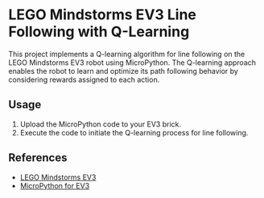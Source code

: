 # LEGO Mindstorms EV3 Line Following with Q-Learning

This project implements a Q-learning algorithm for line following on the LEGO Mindstorms EV3 robot using MicroPython. The Q-learning approach enables the robot to learn and optimize its path following behavior by considering rewards assigned to each action.

## Usage

1. Upload the MicroPython code to your EV3 brick.
2. Execute the code to initiate the Q-learning process for line following.

## References
- [LEGO Mindstorms EV3](https://itsudit.medium.com/the-q-in-q-learning-a-comprehensive-guide-to-this-powerful-reinforcement-learning-algorithm-896cbbedcd33)
- [MicroPython for EV3](https://pybricks.com/ev3-micropython/index.html)
